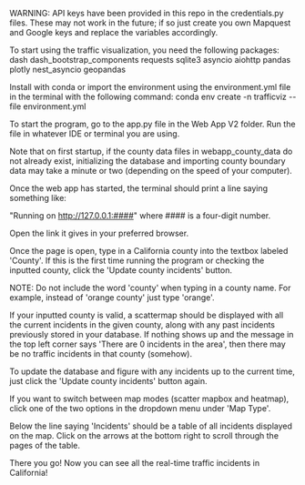WARNING: API keys have been provided in this repo in the credentials.py files. These may not work in the future; if so just create you own Mapquest and Google keys and replace the variables accordingly.


To start using the traffic visualization, you need the following packages:
    dash
    dash_bootstrap_components
    requests
    sqlite3
    asyncio
    aiohttp
    pandas
    plotly
    nest_asyncio
    geopandas

Install with conda or import the environment using the environment.yml file in the terminal with the following command:
conda env create -n trafficviz --file environment.yml


To start the program, go to the app.py file in the Web App V2 folder. Run the file in whatever IDE or terminal you are using.

Note that on first startup, if the county data files in webapp_county_data do not already exist, initializing the database and importing county boundary data may take a minute or two (depending on the speed of your computer).

Once the web app has started, the terminal should print a line saying something like:

"Running on http://127.0.0.1:####" where #### is a four-digit number.

Open the link it gives in your preferred browser.

Once the page is open, type in a California county into the textbox labeled 'County'. If this is the first time running the program or checking the inputted county, click the 'Update county incidents' button.

NOTE: Do not include the word 'county' when typing in a county name. For example, instead of 'orange county' just type 'orange'.

If your inputted county is valid, a scattermap should be displayed with all the current incidents in the given county, along with any past incidents previously stored in your database. If nothing shows up and the message in the top left corner says 'There are 0 incidents in the area', then there may be no traffic incidents in that county (somehow).

To update the database and figure with any incidents up to the current time, just click the 'Update county incidents' button again.

If you want to switch between map modes (scatter mapbox and heatmap), click one of the two options in the dropdown menu under 'Map Type'.

Below the line saying 'Incidents' should be a table of all incidents displayed on the map. Click on the arrows at the bottom right to scroll through the pages of the table.

There you go! Now you can see all the real-time traffic incidents in California!